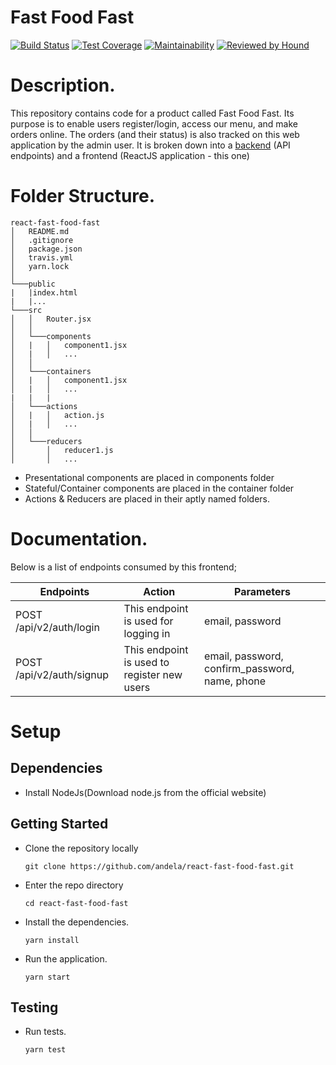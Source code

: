 # Fast Food Fast

[![Build Status](https://travis-ci.org/bibangamba/react-fast-food-fast.svg?branch=develop)](https://travis-ci.org/bibangamba/react-fast-food-fast)
[![Test Coverage](https://api.codeclimate.com/v1/badges/cc613e00de3ca5f0235e/test_coverage)](https://codeclimate.com/github/bibangamba/react-fast-food-fast/test_coverage)
[![Maintainability](https://api.codeclimate.com/v1/badges/cc613e00de3ca5f0235e/maintainability)](https://codeclimate.com/github/bibangamba/react-fast-food-fast/maintainability)
[![Reviewed by Hound](https://img.shields.io/badge/Reviewed_by-Hound-7af442.svg)](https://houndci.com)

# Description.

This repository contains code for a product called Fast Food Fast. Its purpose is to enable users register/login, access our menu, and make orders online. The orders (and their status) is also tracked on this web application by the admin user. It is broken down into a [backend](https://github.com/bibangamba/fast-food-fast/tree/ch-power-ui-with-endpoints) (API endpoints) and a frontend (ReactJS application - this one)

# Folder Structure.

```
react-fast-food-fast
│   README.md
│   .gitignore
│   package.json
│   travis.yml
│   yarn.lock
│
└───public
|   |index.html
|   |...
└───src
│   │   Router.jsx
│   │
│   └───components
│   |   │   component1.jsx
│   |   │   ...
│   │
│   └───containers
│   |   │   component1.jsx
│   |   │   ...
|   |   |
│   └───actions
│   |   │   action.js
│   |   │   ...
│   │
│   └───reducers
│       │   reducer1.js
│       │   ...
```

- Presentational components are placed in components folder
- Stateful/Container components are placed in the container folder
- Actions & Reducers are placed in their aptly named folders.

# Documentation.

Below is a list of endpoints consumed by this frontend;

| Endpoints                | Action                                      | Parameters                                     |
| ------------------------ | ------------------------------------------- | ---------------------------------------------- |
| POST /api/v2/auth/login  | This endpoint is used for logging in        | email, password                                |
| POST /api/v2/auth/signup | This endpoint is used to register new users | email, password, confirm_password, name, phone |

# Setup

## Dependencies

- Install NodeJs(Download node.js from the official website)

## Getting Started

- Clone the repository locally

  `git clone https://github.com/andela/react-fast-food-fast.git`

- Enter the repo directory

  `cd react-fast-food-fast`

- Install the dependencies.

  `yarn install`

- Run the application.

  `yarn start`

## Testing

- Run tests.

  `yarn test`
